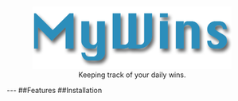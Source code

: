 <p align="center">
	<img alt="MyWins" src="logo.png?raw=true">
	<br>Keeping track of your daily wins.
</p>
---
##Features
##Installation